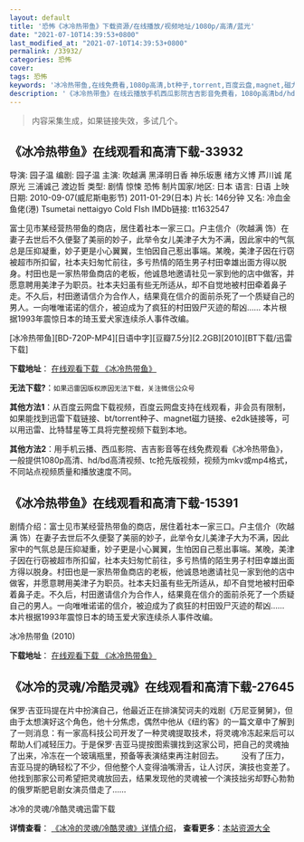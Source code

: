 ```yaml
---
layout: default
title: '恐怖《冰冷热带鱼》下载资源/在线播放/视频地址/1080p/高清/蓝光'
date: "2021-07-10T14:39:53+0800"
last_modified_at: "2021-07-10T14:39:53+0800"
permalink: /33932/
categories: 恐怖
cover:
tags: 恐怖
keywords: '冰冷热带鱼,在线免费看,1080p高清,bt种子,torrent,百度云盘,magnet,磁力链,迅雷下载资源'
description: '《冰冷热带鱼》在线云播放手机西瓜影院吉吉影音免费看，1080p高清bd/hd未删减完整版和tc抢先枪版，mkv/mp4格式，附带bt/torrent种子、magnet/磁力链、百度云盘、网盘资源迅雷下载链接'
---
```


>内容采集生成，如果链接失效，多试几个。


## 《冰冷热带鱼》在线观看和高清下载-33932

导演: 园子温 编剧: 园子温 主演: 吹越满 黑泽明日香 神乐坂惠 绪方义博 芦川诚 尾原光 三浦诚己 渡边哲 类型: 剧情 惊悚 恐怖 制片国家/地区: 日本 语言: 日语 上映日期: 2010-09-07(威尼斯电影节) 2011-01-29(日本) 片长: 146分钟 又名: 冷血金鱼佬(港) Tsumetai nettaigyo Cold FIsh IMDb链接: tt1632547

富士见市某经营热带鱼的商店，居住着社本一家三口。户主信介（吹越满 饰）在妻子去世后不久便娶了美丽的妙子，此举令女儿美津子大为不满，因此家中的气氛总是压抑凝重，妙子更是小心翼翼，生怕因自己惹出事端。某晚，美津子因在行窃被超市所扣留，社本夫妇匆忙前往，多亏热情的陌生男子村田幸雄出面方得以脱身。村田也是一家热带鱼商店的老板，他诚恳地邀请社见一家到他的店中做客，并愿意聘用美津子为职员。社本夫妇虽有些无所适从，却不自觉地被村田牵着鼻子走。不久后，村田邀请信介为合作人，结果竟在信介的面前杀死了一个质疑自己的男人。一向唯唯诺诺的信介，被迫成为了疯狂的村田毁尸灭迹的帮凶…… 本片根据1993年震惊日本的琦玉爱犬家连续杀人事件改编。


[冰冷热带鱼][BD-720P-MP4][日语中字][豆瓣7.5分][2.2GB][2010][BT下载/迅雷下载]

**下载地址**： [在线观看下载 《冰冷热带鱼》](https://www.btdx8.com/torrent/cold_fish_2010.html) 


**无法下载?**：`如果迅雷因版权原因无法下载，关注微信公众号 `

**其他方法1**：从百度云网盘下载视频，百度云网盘支持在线观看，非会员有限制，如果能找到迅雷下载链接、bt/torrent种子、magnet磁力链接、e2dk链接等，可以用迅雷、比特彗星等工具将完整视频下载到本地。

**其他方法2**：用手机云播、西瓜影院、吉吉影音等在线免费观看《冰冷热带鱼》，一般提供1080p高清、hd/bd高清视频、tc抢先版视频，视频为mkv或mp4格式，不同站点视频质量和播放速度不同。


## 《冰冷热带鱼》在线观看和高清下载-15391

剧情介绍：富士见市某经营热带鱼的商店，居住着社本一家三口。户主信介（吹越满 饰）在妻子去世后不久便娶了美丽的妙子，此举令女儿美津子大为不满，因此家中的气氛总是压抑凝重，妙子更是小心翼翼，生怕因自己惹出事端。某晚，美津子因在行窃被超市所扣留，社本夫妇匆忙前往，多亏热情的陌生男子村田幸雄出面方得以脱身。村田也是一家热带鱼商店的老板，他诚恳地邀请社见一家到他的店中做客，并愿意聘用美津子为职员。社本夫妇虽有些无所适从，却不自觉地被村田牵着鼻子走。不久后，村田邀请信介为合作人，结果竟在信介的面前杀死了一个质疑自己的男人。一向唯唯诺诺的信介，被迫成为了疯狂的村田毁尸灭迹的帮凶……  　　本片根据1993年震惊日本的琦玉爱犬家连续杀人事件改编。


冰冷热带鱼 (2010)

**下载地址**： [在线观看下载 《冰冷热带鱼》](https://www.btbtdy.me/btdy/dy4636.html) 


## 《冰冷的灵魂/冷酷灵魂》在线观看和高清下载-27645

保罗·吉亚玛提在片中扮演自己，他最近正在排演契诃夫的戏剧《万尼亚舅舅》，但由于太想演好这个角色，他十分焦虑，偶然中他从《纽约客》的一篇文章中了解到了一则消息：有一家高科技公司开发了一种灵魂提取技术，将灵魂冷冻起来后可以帮助人们减轻压力。于是保罗&middot;吉亚马提按图索骥找到这家公司，把自己的灵魂抽了出来，冷冻在一个玻璃瓶里，预备等表演结束再注射回去。 　　没有了压力，吉亚马提的确轻松了不少，但他整个人变得油嘴滑舌，让人讨厌，演技也变差了。他找到那家公司希望把灵魂放回去，结果发现他的灵魂被一个演技拙劣却野心勃勃的俄罗斯肥皂剧女演员借走了&hellip;…


冰冷的灵魂/冷酷灵魂迅雷下载

**详情查看**： [《冰冷的灵魂/冷酷灵魂》详情介绍](/movie/27645/)， **查看更多**：[本站资源大全](/movie/t/all/)


